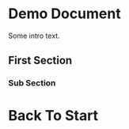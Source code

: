 # Demo Document

Some intro text.

<!--TOC-->

<!--TOC-->

## First Section

### Sub Section

# Back To Start
